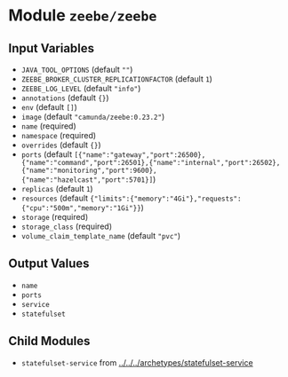 
# Module `zeebe/zeebe`

## Input Variables
* `JAVA_TOOL_OPTIONS` (default `""`)
* `ZEEBE_BROKER_CLUSTER_REPLICATIONFACTOR` (default `1`)
* `ZEEBE_LOG_LEVEL` (default `"info"`)
* `annotations` (default `{}`)
* `env` (default `[]`)
* `image` (default `"camunda/zeebe:0.23.2"`)
* `name` (required)
* `namespace` (required)
* `overrides` (default `{}`)
* `ports` (default `[{"name":"gateway","port":26500},{"name":"command","port":26501},{"name":"internal","port":26502},{"name":"monitoring","port":9600},{"name":"hazelcast","port":5701}]`)
* `replicas` (default `1`)
* `resources` (default `{"limits":{"memory":"4Gi"},"requests":{"cpu":"500m","memory":"1Gi"}}`)
* `storage` (required)
* `storage_class` (required)
* `volume_claim_template_name` (default `"pvc"`)

## Output Values
* `name`
* `ports`
* `service`
* `statefulset`

## Child Modules
* `statefulset-service` from [../../../archetypes/statefulset-service](../../../archetypes/statefulset-service)

